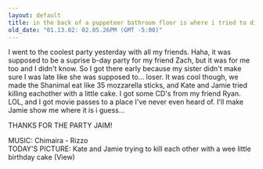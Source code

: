 ```yaml
---
layout: default
title: in the back of a puppeteer bathroom floor is where i tried to die
old_date: "01.13.02: 02.05.26PM (GMT -5:00)"
---
```


I went to the coolest party yesterday with all my friends. Haha, it was
supposed to be a suprise b-day party for my friend Zach, but it was for me too
and I didn't know. So I got there early because my sister didn't make sure I
was late like she was supposed to... loser. It was cool though, we made the
Shanimal eat like 35 mozzarella sticks, and Kate and Jamie tried killing
eachother with a little cake. I got some CD's from my friend Ryan. LOL, and I
got movie passes to a place I've never even heard of. I'll make Jamie show me
where it is i guess...

THANKS FOR THE PARTY JAIM!

MUSIC: Chimaira - Rizzo  
TODAY'S PICTURE: Kate and Jamie trying to kill each other with a wee little 
birthday cake (View)
